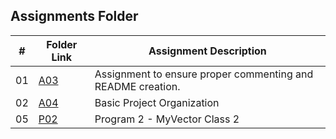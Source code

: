 ##  Assignments Folder

|   #   | Folder Link | Assignment Description |
| :---: | ----------- | ---------------------- |
|   01  |[A03](https://github.com/ErnuelTonge/2143-OOP-Tonge/tree/main/Assignments/A03)| Assignment to ensure proper commenting and README creation.                      |
|   02  |[A04](https://github.com/ErnuelTonge/2143-OOP-Tonge/tree/main/Assignments/A04)| Basic Project Organization |
|   05  |[P02](https://github.com/ErnuelTonge/2143-OOP-Tonge/tree/main/Assignments/A04)| Program 2 - MyVector Class 2 |
